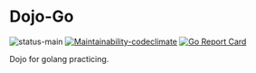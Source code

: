 # Dojo-Go

![status-main](https://github.com/nsuthison/dojo-go/workflows/status-main/badge.svg?branch=main)
[![Maintainability-codeclimate](https://api.codeclimate.com/v1/badges/5d30b3011299f229d607/maintainability)](https://codeclimate.com/github/nsuthison/dojo-go/maintainability)
[![Go Report Card](https://goreportcard.com/badge/github.com/nsuthison/dojo-go)](https://goreportcard.com/report/github.com/nsuthison/dojo-go)

Dojo for golang practicing.
